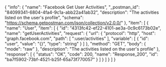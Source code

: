 {
  "info": {
    "name": "Facebook Get User Activities",
    "_postman_id": "84099341-6804-4fa4-9c1a-abb22a41ab32",
    "description": "The activities listed on the user's profile",
    "schema": "https://schema.getpostman.com/json/collection/v2.0.0/"
  },
  "item": [
    {
      "name": "User",
      "item": [
        {
          "id": "4313fc42-ef22-4101-ae3a-0c9c6173b02e",
          "name": "getUserActivities",
          "request": {
            "url": {
              "protocol": "http",
              "host": "graph.facebook.com",
              "path": [
                ":user/activities"
              ],
              "variable": [
                {
                  "id": "user",
                  "value": "{}",
                  "type": "string"
                }
              ]
            },
            "method": "GET",
            "body": {
              "mode": "raw"
            },
            "description": "The activities listed on the user's profile"
          },
          "response": [
            {
              "status": "OK",
              "code": 200,
              "name": "Response_200",
              "id": "ba7f5902-73bf-4521-b25f-65a73f770057"
            }
          ]
        }
      ]
    }
  ]
}